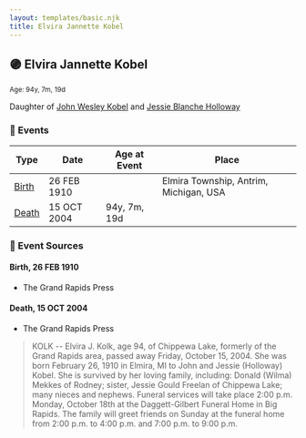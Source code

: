 ```yaml
---
layout: templates/basic.njk
title: Elvira Jannette Kobel
---
```

## 🟣 Elvira Jannette Kobel
<small>Age: 94y, 7m, 19d</small>

Daughter of [John Wesley Kobel](/people/2/24649136) and [Jessie Blanche Holloway](/people/2/29242864)

### 📆 Events

Type | Date | Age at Event | Place
------ | ------ | ------ | ------
[Birth](#event-event-2) | 26 FEB 1910 |  | Elmira Township, Antrim, Michigan, USA
[Death](#event-event-3) | 15 OCT 2004 | 94y, 7m, 19d |

### 📰 Event Sources

#### <a id="event-event-2"></a> Birth, 26 FEB 1910
* The Grand Rapids Press

#### <a id="event-event-3"></a> Death, 15 OCT 2004
* The Grand Rapids Press
>   
  > KOLK -- Elvira J. Kolk, age 94, of Chippewa Lake, formerly of the Grand Rapids area, passed away Friday, October 15, 2004. She was born February 26, 1910 in Elmira, MI to John and Jessie (Holloway) Kobel. She is survived by her loving family, including: Donald (Wilma) Mekkes of Rodney; sister, Jessie Gould Freelan of Chippewa Lake; many nieces and nephews. Funeral services will take place 2:00 p.m. Monday, October 18th at the Daggett-Gilbert Funeral Home in Big Rapids. The family will greet friends on Sunday at the funeral home from 2:00 p.m. to 4:00 p.m. and 7:00 p.m. to 9:00 p.m.
